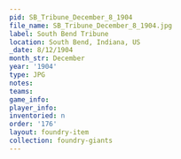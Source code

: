 ```yaml
---
pid: SB_Tribune_December_8_1904
file_name: SB_Tribune_December_8_1904.jpg
label: South Bend Tribune
location: South Bend, Indiana, US
_date: 8/12/1904
month_str: December
year: '1904'
type: JPG
notes: 
teams: 
game_info: 
player_info: 
inventoried: n
order: '176'
layout: foundry-item
collection: foundry-giants
---
```

